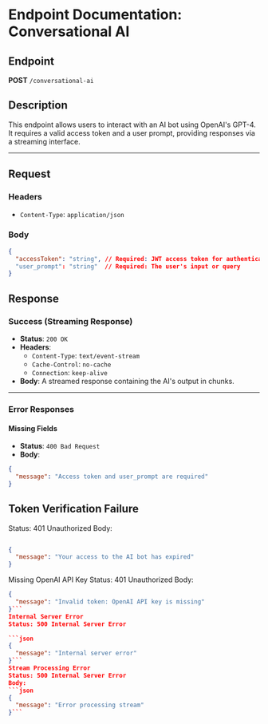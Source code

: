 
# Endpoint Documentation: Conversational AI

## Endpoint

**POST** `/conversational-ai`

## Description

This endpoint allows users to interact with an AI bot using OpenAI's GPT-4. It requires a valid access token and a user prompt, providing responses via a streaming interface.

---

## Request

### Headers

- `Content-Type`: `application/json`

### Body

```json
{
  "accessToken": "string", // Required: JWT access token for authentication
  "user_prompt": "string"  // Required: The user's input or query
}
```
## Response

### Success (Streaming Response)

- **Status**: `200 OK`
- **Headers**:
  - `Content-Type`: `text/event-stream`
  - `Cache-Control`: `no-cache`
  - `Connection`: `keep-alive`
- **Body**: A streamed response containing the AI's output in chunks.

---

### Error Responses

#### Missing Fields

- **Status**: `400 Bad Request`
- **Body**:

```json
{
  "message": "Access token and user_prompt are required"
}
```
## Token Verification Failure
Status: 401 Unauthorized
Body:

```json

{
  "message": "Your access to the AI bot has expired"
}
```
Missing OpenAI API Key
Status: 401 Unauthorized
Body:
```json
{
  "message": "Invalid token: OpenAI API key is missing"
}```
Internal Server Error
Status: 500 Internal Server Error

```json
{
  "message": "Internal server error"
}```
Stream Processing Error
Status: 500 Internal Server Error
Body:
```json
{
  "message": "Error processing stream"
}```
